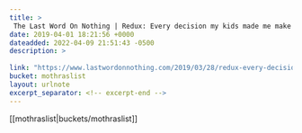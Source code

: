 ```yaml
---
title: > 
 The Last Word On Nothing | Redux: Every decision my kids made me make in one day
date: 2019-04-01 18:21:56 +0000
dateadded: 2022-04-09 21:51:43 -0500
description: > 
 
link: "https://www.lastwordonnothing.com/2019/03/28/redux-every-decision-my-kids-made-me-make-in-one-day/"
bucket: mothraslist
layout: urlnote
excerpt_separator: <!-- excerpt-end -->
--- 
```

 <!-- excerpt-end -->[[mothraslist|buckets/mothraslist]]
